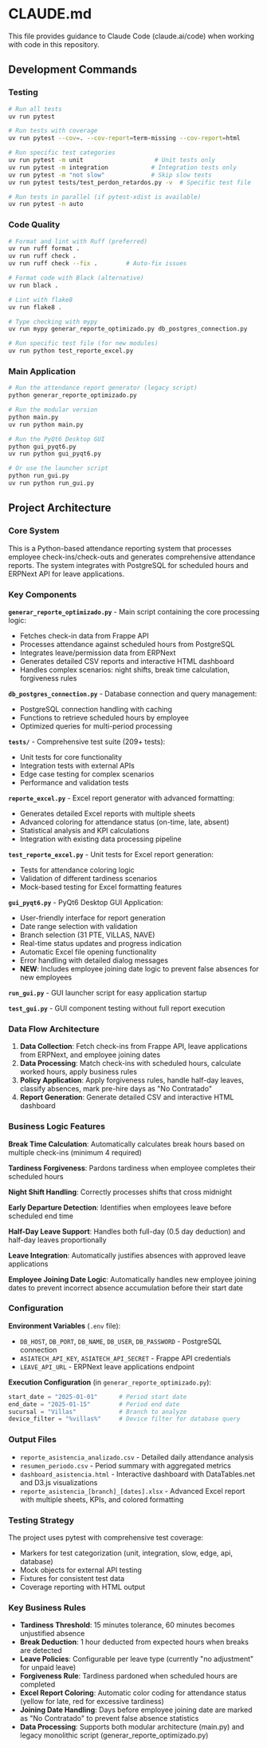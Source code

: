 # CLAUDE.md

This file provides guidance to Claude Code (claude.ai/code) when working with code in this repository.

## Development Commands

### Testing
```bash
# Run all tests
uv run pytest

# Run tests with coverage
uv run pytest --cov=. --cov-report=term-missing --cov-report=html

# Run specific test categories
uv run pytest -m unit                    # Unit tests only
uv run pytest -m integration            # Integration tests only
uv run pytest -m "not slow"             # Skip slow tests
uv run pytest tests/test_perdon_retardos.py -v  # Specific test file

# Run tests in parallel (if pytest-xdist is available)
uv run pytest -n auto
```

### Code Quality
```bash
# Format and lint with Ruff (preferred)
uv run ruff format .
uv run ruff check .
uv run ruff check --fix .        # Auto-fix issues

# Format code with Black (alternative)
uv run black .

# Lint with flake8
uv run flake8 .

# Type checking with mypy
uv run mypy generar_reporte_optimizado.py db_postgres_connection.py

# Run specific test file (for new modules)
uv run python test_reporte_excel.py
```

### Main Application
```bash
# Run the attendance report generator (legacy script)
python generar_reporte_optimizado.py

# Run the modular version
python main.py
uv run python main.py

# Run the PyQt6 Desktop GUI
python gui_pyqt6.py
uv run python gui_pyqt6.py

# Or use the launcher script
python run_gui.py
uv run python run_gui.py
```

## Project Architecture

### Core System
This is a Python-based attendance reporting system that processes employee check-ins/check-outs and generates comprehensive attendance reports. The system integrates with PostgreSQL for scheduled hours and ERPNext API for leave applications.

### Key Components

**`generar_reporte_optimizado.py`** - Main script containing the core processing logic:
- Fetches check-in data from Frappe API
- Processes attendance against scheduled hours from PostgreSQL 
- Integrates leave/permission data from ERPNext
- Generates detailed CSV reports and interactive HTML dashboard
- Handles complex scenarios: night shifts, break time calculation, forgiveness rules

**`db_postgres_connection.py`** - Database connection and query management:
- PostgreSQL connection handling with caching
- Functions to retrieve scheduled hours by employee
- Optimized queries for multi-period processing

**`tests/`** - Comprehensive test suite (209+ tests):
- Unit tests for core functionality
- Integration tests with external APIs
- Edge case testing for complex scenarios
- Performance and validation tests

**`reporte_excel.py`** - Excel report generator with advanced formatting:
- Generates detailed Excel reports with multiple sheets
- Advanced coloring for attendance status (on-time, late, absent)
- Statistical analysis and KPI calculations
- Integration with existing data processing pipeline

**`test_reporte_excel.py`** - Unit tests for Excel report generation:
- Tests for attendance coloring logic
- Validation of different tardiness scenarios
- Mock-based testing for Excel formatting features

**`gui_pyqt6.py`** - PyQt6 Desktop GUI Application:
- User-friendly interface for report generation
- Date range selection with validation
- Branch selection (31 PTE, VILLAS, NAVE)
- Real-time status updates and progress indication
- Automatic Excel file opening functionality
- Error handling with detailed dialog messages
- **NEW**: Includes employee joining date logic to prevent false absences for new employees

**`run_gui.py`** - GUI launcher script for easy application startup

**`test_gui.py`** - GUI component testing without full report execution

### Data Flow Architecture

1. **Data Collection**: Fetch check-ins from Frappe API, leave applications from ERPNext, and employee joining dates
2. **Data Processing**: Match check-ins with scheduled hours, calculate worked hours, apply business rules
3. **Policy Application**: Apply forgiveness rules, handle half-day leaves, classify absences, mark pre-hire days as "No Contratado"
4. **Report Generation**: Generate detailed CSV and interactive HTML dashboard

### Business Logic Features

**Break Time Calculation**: Automatically calculates break hours based on multiple check-ins (minimum 4 required)

**Tardiness Forgiveness**: Pardons tardiness when employee completes their scheduled hours

**Night Shift Handling**: Correctly processes shifts that cross midnight

**Early Departure Detection**: Identifies when employees leave before scheduled end time

**Half-Day Leave Support**: Handles both full-day (0.5 day deduction) and half-day leaves proportionally

**Leave Integration**: Automatically justifies absences with approved leave applications

**Employee Joining Date Logic**: Automatically handles new employee joining dates to prevent incorrect absence accumulation before their start date

### Configuration

**Environment Variables** (`.env` file):
- `DB_HOST`, `DB_PORT`, `DB_NAME`, `DB_USER`, `DB_PASSWORD` - PostgreSQL connection
- `ASIATECH_API_KEY`, `ASIATECH_API_SECRET` - Frappe API credentials
- `LEAVE_API_URL` - ERPNext leave applications endpoint

**Execution Configuration** (in `generar_reporte_optimizado.py`):
```python
start_date = "2025-01-01"      # Period start date
end_date = "2025-01-15"        # Period end date  
sucursal = "Villas"            # Branch to analyze
device_filter = "%villas%"     # Device filter for database query
```

### Output Files

- `reporte_asistencia_analizado.csv` - Detailed daily attendance analysis
- `resumen_periodo.csv` - Period summary with aggregated metrics
- `dashboard_asistencia.html` - Interactive dashboard with DataTables.net and D3.js visualizations
- `reporte_asistencia_[branch]_[dates].xlsx` - Advanced Excel report with multiple sheets, KPIs, and colored formatting

### Testing Strategy

The project uses pytest with comprehensive test coverage:
- Markers for test categorization (unit, integration, slow, edge, api, database)
- Mock objects for external API testing
- Fixtures for consistent test data
- Coverage reporting with HTML output

### Key Business Rules

- **Tardiness Threshold**: 15 minutes tolerance, 60 minutes becomes unjustified absence
- **Break Deduction**: 1 hour deducted from expected hours when breaks are detected
- **Leave Policies**: Configurable per leave type (currently "no adjustment" for unpaid leave)
- **Forgiveness Rule**: Tardiness pardoned when scheduled hours are completed
- **Excel Report Coloring**: Automatic color coding for attendance status (yellow for late, red for excessive tardiness)
- **Joining Date Handling**: Days before employee joining date are marked as "No Contratado" to prevent false absence statistics
- **Data Processing**: Supports both modular architecture (main.py) and legacy monolithic script (generar_reporte_optimizado.py)